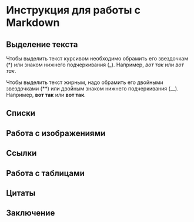 # Инструкция для работы с Markdown

## Выделение текста

Чтобы выделить текст курсивом необходимо обрамить его звездочкам (*) или знаком нижнего подчеркивания (_). Например, *вот так* или _вот так_.

Чтобы выделить текст жирным, надо обрамить его двойными звездочками (**) или двойным знаком нижнего подчеркивания (__). Например, **вот так** или __вот так__.



## Списки

## Работа с изображениями 

## Ссылки

## Работа с таблицами

## Цитаты

## Заключение